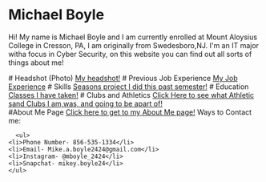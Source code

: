 # Michael Boyle
<p> Hi! My name is Michael Boyle and I am currently enrolled at Mount Aloysius College in Cresson, PA, I am originally from Swedesboro,NJ. I'm an IT major witha focus in Cyber Security, on this website you can find out all sorts of things about me!</p>
# Headshot (Photo)
<a href="images/IMG-0421.PNG" title="My headshot"> My headshot!</a>
# Previous Job Experience
<a href="Previous Job experience.html" title="Previous Job Experience">My Job Experience</a>
# Skills
<a href="skills.html" title="Seasons project I did this past semester!">Seasons project I did this past semester!</a>
# Education
<a href="education.html" title="Some classes I have taken"> Classes I have taken!</a>
# Clubs and Athletics
<a href="clubs.html" title="Clubs and Athletics"> Click Here to see what Athletic sand Clubs I am,was, and going to be apart of!</a>
<div class="portfolio-card">
#About Me Page
      <a href="About.html" title="About Me Page">Click here to get to my About Me page!</a>
      Ways to Contact me:
      
      <ul>
    <li>Phone Number- 856-535-1334</li>
    <li>Email- Mike.a.boyle2424@gmail.com</li>
    <li>Instagram- @mboyle_2424</li>
    <li>Snapchat- mikey.boyle24</li>
    </ul>
</div>

